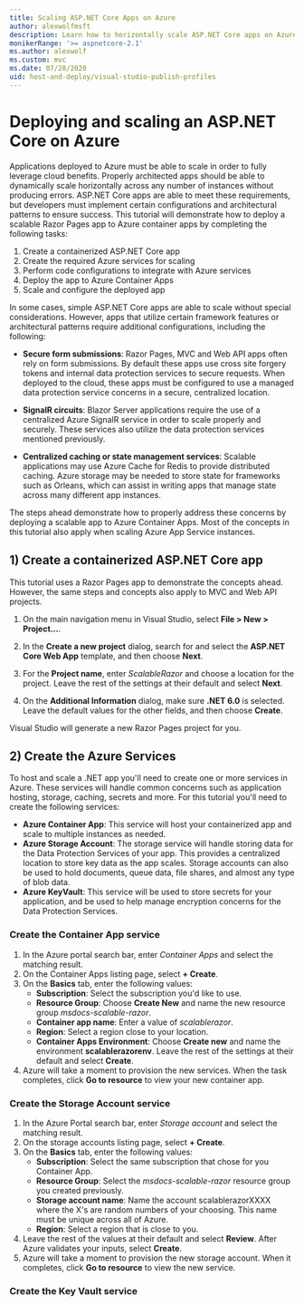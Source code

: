 ```yaml
---
title: Scaling ASP.NET Core Apps on Azure
author: alexwolfmsft
description: Learn how to horizontally scale ASP.NET Core apps on Azure and address common architectural challenges
monikerRange: '>= aspnetcore-2.1'
ms.author: alexwolf
ms.custom: mvc
ms.date: 07/28/2020
uid: host-and-deploy/visual-studio-publish-profiles
---
```

# Deploying and scaling an ASP.NET Core on Azure

Applications deployed to Azure must be able to scale in order to fully leverage cloud benefits. Properly architected apps should be able to dynamically scale horizontally across any number of instances without producing errors. ASP.NET Core apps are able to meet these requirements, but developers must implement certain configurations and architectural patterns to ensure success. This tutorial will demonstrate how to deploy a scalable Razor Pages app to Azure container apps by completing the following tasks:

1. Create a containerized ASP.NET Core app
1. Create the required Azure services for scaling
1. Perform code configurations to integrate with Azure services
1. Deploy the app to Azure Container Apps
1. Scale and configure the deployed app

In some cases, simple ASP.NET Core apps are able to scale without special considerations. However, apps that utilize certain framework features or architectural patterns require additional configurations, including the following:

* **Secure form submissions**: Razor Pages, MVC and Web API apps often rely on form submissions. By default these apps use cross site forgery tokens and internal data protection services to secure requests. When deployed to the cloud, these apps must be configured to use a managed data protection service concerns in a secure, centralized location.

* **SignalR circuits**: Blazor Server applications require the use of a centralized Azure SignalR service in order to scale properly and securely. These services also utilize the data protection services mentioned previously.

* **Centralized caching or state management services**: Scalable applications may use Azure Cache for Redis to provide distributed caching. Azure storage may be needed to store state for frameworks such as Orleans, which can assist in writing apps that manage state across many different app instances.

The steps ahead demonstrate how to properly address these concerns by deploying a scalable app to Azure Container Apps. Most of the concepts in this tutorial also apply when scaling Azure App Service instances.

## 1) Create a containerized ASP.NET Core app

This tutorial uses a Razor Pages app to demonstrate the concepts ahead. However, the same steps and concepts also apply to MVC and Web API projects.

1. On the main navigation menu in Visual Studio, select **File > New > Project...**.

1. In the **Create a new project** dialog, search for and select the  **ASP.NET Core Web App** template, and then choose **Next**.

1. For the **Project name**, enter *ScalableRazor* and choose a location for the project. Leave the rest of the settings at their default and select **Next**.

1. On the **Additional Information** dialog, make sure **.NET 6.0** is selected. Leave the default values for the other fields, and then choose **Create**.

Visual Studio will generate a new Razor Pages project for you.

## 2) Create the Azure Services

To host and scale a .NET app you'll need to create one or more services in Azure. These services will handle common concerns such as application hosting, storage, caching, secrets and more. For this tutorial you'll need to create the following services:

* **Azure Container App**: This service will host your containerized app and scale to multiple instances as needed.
* **Azure Storage Account**: The storage service will handle storing data for the Data Protection Services of your app. This provides a centralized location to store key data as the app scales. Storage accounts can also be used to hold documents, queue data, file shares, and almost any type of blob data.
* **Azure KeyVault**: This service will be used to store secrets for your application, and be used to help manage encryption concerns for the Data Protection Services.

### Create the Container App service

1. In the Azure portal search bar, enter *Container Apps* and select the matching result.
1. On the Container Apps listing page, select **+ Create**.
1. On the **Basics** tab, enter the following values:
    * **Subscription**: Select the subscription you'd like to use.
    * **Resource Group**: Choose **Create New** and name the new resource group *msdocs-scalable-razor*.
    * **Container app name**: Enter a value of *scalablerazor*.
    * **Region**: Select a region close to your location.
    * **Container Apps Environment**: Choose **Create new** and name the environment **scalablerazorenv**. Leave the rest of the settings at their default and select **Create**.
1. Azure will take a moment to provision the new services. When the task completes, click **Go to resource** to view your new container app.

### Create the Storage Account service

1. In the Azure Portal search bar, enter *Storage account* and select the matching result.
1. On the storage accounts listing page, select **+ Create**.
1. On the **Basics** tab, enter the following values:
    * **Subscription**: Select the same subscription that chose for you Container App.
    * **Resource Group**: Select the *msdocs-scalable-razor* resource group you created previously.
    * **Storage account name**: Name the account scalablerazorXXXX where the X's are random numbers of your choosing. This name must be unique across all of Azure.
    * **Region**: Select a region that is close to you.
1. Leave the rest of the values at their default and select **Review**. After Azure validates your inputs, select **Create**.
1. Azure will take a moment to provision the new storage account. When it completes, click **Go to resource** to view the new service.


### Create the Key Vault service